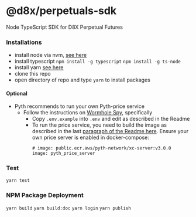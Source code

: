 # @d8x/perpetuals-sdk

Node TypeScript SDK for D8X Perpetual Futures

### Installations

- install node via nvm, [see here](https://docs.aws.amazon.com/sdk-for-javascript/v2/developer-guide/setting-up-node-on-ec2-instance.html)
- install typescript
  `npm install -g typescript`
  `npm install -g ts-node`
- install yarn [see here](https://classic.yarnpkg.com/en/docs/install/#debian-stable)
- clone this repo
- open directory of repo and type `yarn` to install packages

#### Optional

- Pyth recommends to run your own Pyth-price service
  - Follow the instructions on [Wormhole Spy](https://github.com/pyth-network/pyth-crosschain/tree/main/price_service/server), specifically
    - Copy `.env.example` into `.env` and edit as described in the Readme
    - To run the price service, you need to build the image as described in the last [paragraph of the Readme here](https://github.com/pyth-network/pyth-crosschain/tree/main/price_service/server).
      Ensure your own price server is enabled in docker-compose:
      ```
      # image: public.ecr.aws/pyth-network/xc-server:v3.0.0
      image: pyth_price_server
      ```

### Test

`yarn test`

### NPM Package Deployment

`yarn build`
`yarn build:doc`
`yarn login`
`yarn publish`
